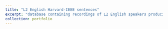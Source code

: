 ```yaml
---
title: "L2 English Harvard-IEEE sentences"
excerpt: "database containing recordings of L2 English speakers producing the 720 Harvard Sentences -2023 https://osf.io/u3ecd/"
collection: portfolio
---
```



